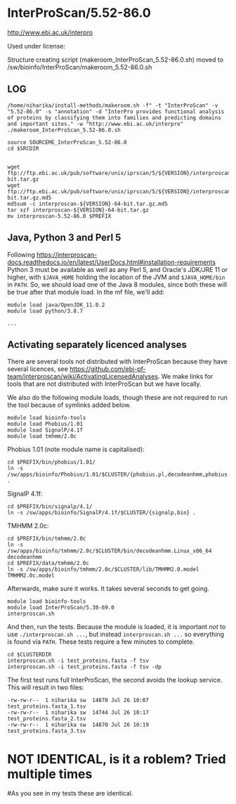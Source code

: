 InterProScan/5.52-86.0
========================

<http://www.ebi.ac.uk/interpro>

Used under license:



Structure creating script (makeroom_InterProScan_5.52-86.0.sh) moved to /sw/bioinfo/InterProScan/makeroom_5.52-86.0.sh

LOG
---

    /home/niharika/install-methods/makeroom.sh -f" -t "InterProScan" -v "5.52-86.0" -s "annotation" -d "InterPro provides functional analysis of proteins by classifying them into families and predicting domains and important sites." -w "http://www.ebi.ac.uk/interpro"
    ./makeroom_InterProScan_5.52-86.0.sh

    source SOURCEME_InterProScan_5.52-86.0
    cd $SRCDIR


    wget ftp://ftp.ebi.ac.uk/pub/software/unix/iprscan/5/${VERSION}/interproscan-${VERSION}-64-bit.tar.gz
    wget ftp://ftp.ebi.ac.uk/pub/software/unix/iprscan/5/${VERSION}/interproscan-${VERSION}-64-bit.tar.gz.md5
    md5sum -c interproscan-${VERSION}-64-bit.tar.gz.md5
    tar xzf interproscan-${VERSION}-64-bit.tar.gz
    mv interproscan-5.52-86.0 $PREFIX


Java, Python 3 and Perl 5
-------------------------

Following
<https://interproscan-docs.readthedocs.io/en/latest/UserDocs.html#installation-requirements>
Python 3 must be available as well as any Perl 5, and Oracle's JDK/JRE 11 or
higher, with `$JAVA_HOME` holding the location of the JVM and `$JAVA_HOME/bin`
in `PATH`.  So, we should load one of the Java 8 modules, since both these will
be true after that module load.  In the mf file, we'll add:

    module load java/OpenJDK_11.0.2
    module load python/3.8.7

    ...


Activating separately licenced analyses
---------------------------------------

There are several tools not distributed with InterProScan because they have
several licences, see
<https://github.com/ebi-pf-team/interproscan/wiki/ActivatingLicensedAnalyses>.
We make links for tools that are not distributed with InterProScan but we have
locally.

We also do the following module loads, though these are not required to run the
tool because of symlinks added below.

    module load bioinfo-tools
    module load Phobius/1.01
    module load SignalP/4.1f
    module load tmhmm/2.0c

Phobius 1.01 (note module name is capitalised):

    cd $PREFIX/bin/phobius/1.01/
    ln -s /sw/apps/bioinfo/Phobius/1.01/$CLUSTER/{phobius.pl,decodeanhmm,phobius.model,phobius.options} .

SignalP 4.1f:

    cd $PREFIX/bin/signalp/4.1/
    ln -s /sw/apps/bioinfo/SignalP/4.1f/$CLUSTER/{signalp,bin} .

TMHMM 2.0c:

    cd $PREFIX/bin/tmhmm/2.0c
    ln -s /sw/apps/bioinfo/tmhmm/2.0c/$CLUSTER/bin/decodeanhmm.Linux_x86_64 decodeanhmm
    cd $PREFIX/data/tmhmm/2.0c
    ln -s /sw/apps/bioinfo/tmhmm/2.0c/$CLUSTER/lib/TMHMM2.0.model TMHMM2.0c.model


Afterwards, make sure it works.  It takes several seconds to get going.

    module load bioinfo-tools
    module load InterProScan/5.30-69.0
    interproscan.sh

And then, run the tests.  Because the module is loaded, it is important *not*
to use `./interproscan.sh ...`, but instead `interproscan.sh ...` so everything
is found via `PATH`.  These tests require a few minutes to complete.

    cd $CLUSTERDIR
    interproscan.sh -i test_proteins.fasta -f tsv
    interproscan.sh -i test_proteins.fasta -f tsv -dp

The first test runs full InterProScan, the second avoids the lookup service.
This will result in two files: 


    -rw-rw-r--  1 niharika sw  14870 Jul 26 10:07 test_proteins.fasta_1.tsv
    -rw-rw-r--  1 niharika sw  14744 Jul 26 10:17 test_proteins.fasta_2.tsv
    -rw-rw-r--  1 niharika sw  14870 Jul 26 10:19 test_proteins.fasta_3.tsv

# NOT IDENTICAL, is it a roblem? Tried multiple times
#As you see in my tests these are identical.

